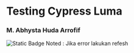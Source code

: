 # Testing Cypress Luma

### M. Abhysta Huda Arrofif
<img alt="Static Badge" src="https://img.shields.io/badge/Cypress%2C%20green%2C%20Testing%2C%20black">
Noted : Jika error lakukan refesh
